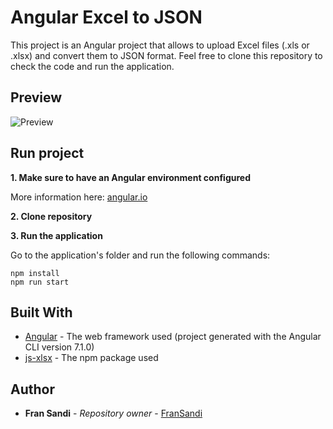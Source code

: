 # Angular Excel to JSON

This project is an Angular project that allows to upload Excel files (.xls or .xlsx) and convert them to JSON format.
Feel free to clone this repository to check the code and run the application.

## Preview
![Preview](https://firebasestorage.googleapis.com/v0/b/franpage-19512.appspot.com/o/Other%20Projects%2FScreen%20Shot%202019-04-07%20at%2017.31.35.png?alt=media&token=4e704b09-daed-42ff-aa5e-43ee76587ee0)

## Run project

**1. Make sure to have an Angular environment configured**

More information here: [angular.io](https://angular.io/)

**2. Clone repository**

**3. Run the application**

Go to the application's folder and run the following commands:
```
npm install
npm run start
```

## Built With

* [Angular](https://angular.io/) - The web framework used (project generated with the Angular CLI version 7.1.0)
* [js-xlsx](https://github.com/SheetJS/js-xlsx/) - The npm package used

## Author

* **Fran Sandi** - *Repository owner* - [FranSandi](https://fransandi.com/)
